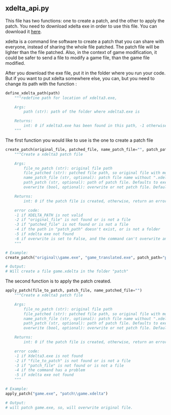 ## xdelta_api.py

This file has two functions: one to create a patch, and the other to apply the patch. You need to download xdelta exe in order to use this file. You can download it [here](https://github.com/jmacd/xdelta-gpl/releases).

xdelta is a command line software to create a patch that you can share with everyone, instead of sharing the whole file patched. The patch file will be lighter than the file patched. Also, in the context of game modification, it could be safer to send a file to modify a game file, than the game file modified.

After you download the exe file, put it in the folder where you run your code. But if you want to put xdelta somewhere else, you can, but you need to change its path with the function :

```python
define_xdelta_path(path)
    """redefine path for location of xdelta3.exe,

    Args:
        path (str): path of the folder where xdelta3.exe is

    Returns:
        int: 0 if xdelta3.exe has been found in this path, -1 otherwise, but the path will still be change
    """
```

The first function you would like to use is the one to create a patch file

```python
create_patch(original_file, patched_file, name_patch_file="", patch_path="", overwrite=True)
    """Create a xdelta3 patch file

    Args:
        file_no_patch (str): original file path
        file_patched (str): patched file path, so original file with modifications
        name_patch_file (str, optional): patch file name without ".xdelta" part. Defaults, name of file_no_patch.
        path_patch (str, optional): path of patch file. Defaults to exec repertory.
        overwrite (bool, optional): overwrite or not patch file. Defaults to True.

    Returns:
        int: 0 if the patch file is created, otherwise, return an error code.

    error code:
    -1 if XDELTA_PATH is not valid
    -2 if "original_file" is not found or is not a file
    -3 if "patched_file" is not found or is not a file
    -4 if the path in "patch_path" doesn't exist, or is not a folder
    -5 if xdelta exe not found
    -6 if overwrite is set to False, and the command can't overwrite an existing file
    """
```
```python
# Example:
create_patch("original\\game.exe", "game_translated.exe", patch_path="patch\\", overwrite=True)

# Output:
# Will create a file game.xdelta in the folder "patch"
```

The second function is to apply the patch created.

```python
apply_patch(file_to_patch, patch_file, name_patched_file="")
    """Create a xdelta3 patch file

    Args:
        file_no_patch (str): original file path
        file_patched (str): patched file path, so original file with modifications
        name_patch_file (str, optional): patch file name without ".xdelta" part. Defaults, name of file_no_patch.
        path_patch (str, optional): path of patch file. Defaults to exec repertory.
        overwrite (bool, optional): overwrite or not patch file. Defaults to True.

    Returns:
        int: 0 if the patch file is created, otherwise, return an error code.

    error code:
    -1 if Xdelta3.exe is not found
    -2 if "file_to_patch" is not found or is not a file
    -3 if "patch_file" is not found or is not a file
    -4 if the command has a problem
    -5 if xdelta exe not found
    """
```
```python
# Example:
apply_patch("game.exe", "patch\\game.xdelta")

# Output:
# will patch game.exe, so, will overwrite original file.
```